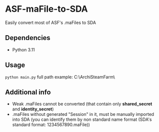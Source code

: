 # ASF-maFile-to-SDA
Easily convert most of ASF's .maFiles to SDA

## Dependencies
- Python 3.11

## Usage
`python main.py`
full path example: C:\ArchiSteamFarm\

## Additional info
- Weak .maFiles cannot be converted (that contain only **shared_secret** and **identity_secret**)
- .maFiles without generated "Session" in it, must be manually imported into SDA (you can identify them by non standard name format (SDA's standard format: 1234567890.maFile))
